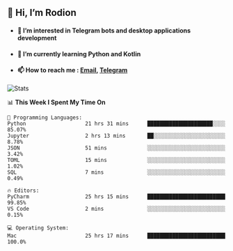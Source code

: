 ## 👋 Hi, I’m Rodion
- #### 👀 I’m interested in Telegram bots and desktop applications development
- #### 🌱 I’m currently learning Python and Kotlin
- #### 📫 How to reach me : [Email](mailto:me@lavn.ml), [Telegram](https://t.me/fast_geek)

![Stats](https://github-readme-stats.vercel.app/api?username=fast-geek&show_icons=true&theme=github_dark&hide_border=true&hide=issues&count_private=true&layout=compact)


<!--START_SECTION:waka-->
📊 **This Week I Spent My Time On** 

```text
💬 Programming Languages: 
Python                   21 hrs 31 mins      █████████████████████░░░░   85.07% 
Jupyter                  2 hrs 13 mins       ██░░░░░░░░░░░░░░░░░░░░░░░   8.78% 
JSON                     51 mins             ░░░░░░░░░░░░░░░░░░░░░░░░░   3.42% 
TOML                     15 mins             ░░░░░░░░░░░░░░░░░░░░░░░░░   1.02% 
SQL                      7 mins              ░░░░░░░░░░░░░░░░░░░░░░░░░   0.49%

🔥 Editors: 
PyCharm                  25 hrs 15 mins      █████████████████████████   99.85% 
VS Code                  2 mins              ░░░░░░░░░░░░░░░░░░░░░░░░░   0.15%

💻 Operating System: 
Mac                      25 hrs 17 mins      █████████████████████████   100.0%

```


<!--END_SECTION:waka-->
